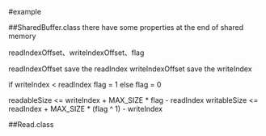 #example

##SharedBuffer.class
there have some properties at the end of shared memory

readIndexOffset、writeIndexOffset、flag

readIndexOffset save the readIndex
writeIndexOffset save the writeIndex

if writeIndex < readIndex
    flag = 1
else
    flag = 0

readableSize <= writeIndex + MAX_SIZE * flag - readIndex
writableSize <= readIndex + MAX_SIZE * (flag ^ 1) - writeIndex


##Read.class
